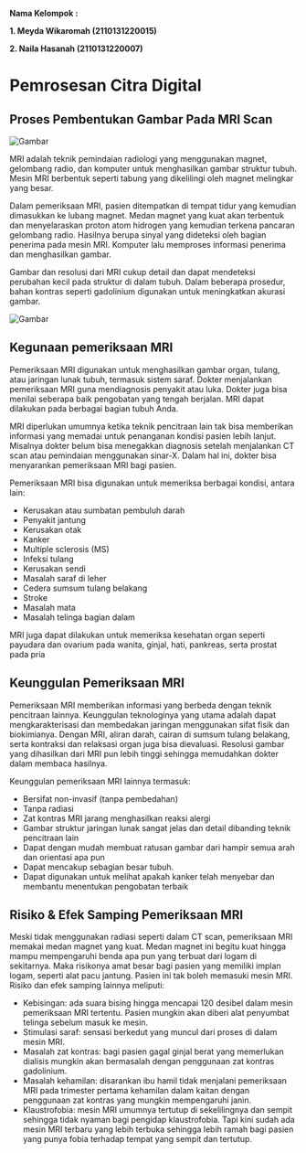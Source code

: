 **Nama Kelompok :**

**1. Meyda Wikaromah (2110131220015)**

**2. Naila Hasanah (2110131220007)**

# **Pemrosesan Citra Digital**

## **Proses Pembentukan Gambar Pada MRI Scan**

![Gambar](https://ahcc.co.id/wp-content/uploads/2020/04/MRI-Kanker-di-AHCC.jpg)




MRI adalah teknik pemindaian radiologi yang menggunakan magnet, gelombang radio, dan komputer untuk menghasilkan gambar struktur tubuh. Mesin MRI berbentuk seperti tabung yang dikelilingi oleh magnet melingkar yang besar.

Dalam pemeriksaan MRI, pasien ditempatkan di tempat tidur yang kemudian dimasukkan ke lubang magnet. Medan magnet yang kuat akan terbentuk dan menyelaraskan proton atom hidrogen yang kemudian terkena pancaran gelombang radio. Hasilnya berupa sinyal yang dideteksi oleh bagian penerima pada mesin MRI. Komputer lalu memproses informasi penerima dan menghasilkan gambar.

Gambar dan resolusi dari MRI cukup detail dan dapat mendeteksi perubahan kecil pada struktur di dalam tubuh. Dalam beberapa prosedur, bahan kontras seperti gadolinium digunakan untuk meningkatkan akurasi gambar.

![Gambar](https://letstalkscience.ca/sites/default/files/2020-02/mri-brain_and_eyes.jpg)

## **Kegunaan pemeriksaan MRI**

Pemeriksaan MRI digunakan untuk menghasilkan gambar organ, tulang, atau jaringan lunak tubuh, termasuk sistem saraf. Dokter menjalankan pemeriksaan MRI guna mendiagnosis penyakit atau luka. Dokter juga bisa menilai seberapa baik pengobatan yang tengah berjalan. MRI dapat dilakukan pada berbagai bagian tubuh Anda.

MRI diperlukan umumnya ketika teknik pencitraan lain tak bisa memberikan informasi yang memadai untuk penanganan kondisi pasien lebih lanjut. Misalnya dokter belum bisa menegakkan diagnosis setelah menjalankan CT scan atau pemindaian menggunakan sinar-X. Dalam hal ini, dokter bisa menyarankan pemeriksaan MRI bagi pasien.

Pemeriksaan MRI bisa digunakan untuk memeriksa berbagai kondisi, antara lain:

- Kerusakan atau sumbatan pembuluh darah
- Penyakit jantung
- Kerusakan otak
- Kanker
- Multiple sclerosis (MS)
- Infeksi tulang
- Kerusakan sendi
- Masalah saraf di leher
- Cedera sumsum tulang belakang
- Stroke
- Masalah mata
- Masalah telinga bagian dalam

MRI juga dapat dilakukan untuk memeriksa kesehatan organ seperti payudara dan ovarium pada wanita, ginjal, hati, pankreas, serta prostat pada pria

## **Keunggulan Pemeriksaan MRI**
Pemeriksaan MRI memberikan informasi yang berbeda dengan teknik pencitraan lainnya. Keunggulan teknologinya yang utama adalah dapat mengkarakterisasi dan membedakan jaringan menggunakan sifat fisik dan biokimianya. Dengan MRI, aliran darah, cairan di sumsum tulang belakang, serta kontraksi dan relaksasi organ juga bisa dievaluasi. Resolusi gambar yang dihasilkan dari MRI pun lebih tinggi sehingga memudahkan dokter dalam membaca hasilnya.

Keunggulan pemeriksaan MRI lainnya termasuk:

- Bersifat non-invasif (tanpa pembedahan)
- Tanpa radiasi
- Zat kontras MRI jarang menghasilkan reaksi alergi
- Gambar struktur jaringan lunak sangat jelas dan detail dibanding teknik pencitraan lain
- Dapat dengan mudah membuat ratusan gambar dari hampir semua arah dan orientasi apa pun
- Dapat mencakup sebagian besar tubuh.
- Dapat digunakan untuk melihat apakah kanker telah menyebar dan membantu menentukan pengobatan terbaik
 
## **Risiko & Efek Samping Pemeriksaan MRI**

Meski tidak menggunakan radiasi seperti dalam CT scan, pemeriksaan MRI memakai medan magnet yang kuat. Medan magnet ini begitu kuat hingga mampu mempengaruhi benda apa pun yang terbuat dari logam di sekitarnya. Maka risikonya amat besar bagi pasien yang memiliki implan logam, seperti alat pacu jantung. Pasien ini tak boleh memasuki mesin MRI. Risiko dan efek samping lainnya meliputi:

- Kebisingan: ada suara bising hingga mencapai 120 desibel dalam mesin pemeriksaan MRI tertentu. Pasien mungkin akan diberi alat penyumbat telinga sebelum masuk ke mesin.
- Stimulasi saraf: sensasi berkedut yang muncul dari proses di dalam mesin MRI.
- Masalah zat kontras: bagi pasien gagal ginjal berat yang memerlukan dialisis mungkin akan bermasalah dengan penggunaan zat kontras gadolinium.
- Masalah kehamilan: disarankan ibu hamil tidak menjalani pemeriksaan MRI pada trimester pertama kehamilan dalam kaitan dengan penggunaan zat kontras yang mungkin mempengaruhi janin.
- Klaustrofobia: mesin MRI umumnya tertutup di sekelilingnya dan sempit sehingga tidak nyaman bagi pengidap klaustrofobia. Tapi kini sudah ada mesin MRI terbaru yang lebih terbuka sehingga lebih ramah bagi pasien yang punya fobia terhadap tempat yang sempit dan tertutup.

